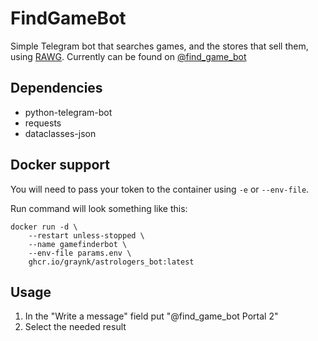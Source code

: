 # FindGameBot
Simple Telegram bot that searches games, and the stores that sell them, using [RAWG](https://rawg.io). 
Currently can be found on [@find_game_bot](https://t.me/find_game_bot)

## Dependencies
* python-telegram-bot
* requests
* dataclasses-json

## Docker support
You will need to pass your token to the container using `-e` or `--env-file`.

Run command will look something like this:

```
docker run -d \
    --restart unless-stopped \
    --name gamefinderbot \
    --env-file params.env \
    ghcr.io/graynk/astrologers_bot:latest
```

## Usage
1. In the "Write a message" field put "@find_game_bot Portal 2"
1. Select the needed result
